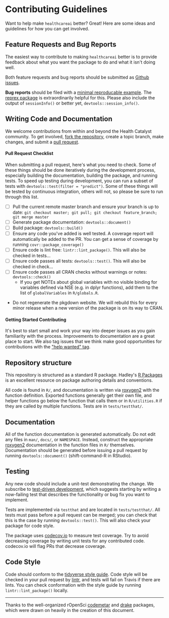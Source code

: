 # Contributing Guidelines

Want to help make `healthcareai` better? Great! Here are some ideas and guidelines for how you can get involved.

## Feature Requests and Bug Reports

The easiest way to contribute to making `healthcareai` better is to provide feedback about what you want the package to do and what it isn't doing well. 

Both feature requests and bug reports should be submitted as [Github issues](https://github.com/HealthCatalyst/healthcareai-r/issues). 

**Bug reports** should be filed with a [minimal reproducable example](https://gist.github.com/hadley/270442). The [reprex package](https://github.com/tidyverse/reprex) is extraordinarily helpful for this. Please also include the output of `sessionInfo()` or better yet, `devtools::session_info()`.

## Writing Code and Documentation

We welcome contributions from within and beyond the Health Catalyst community. To get involved, [fork the repository](https://help.github.com/articles/fork-a-repo/), create a topic branch, make changes, and submit a [pull request](https://github.com/HealthCatalyst/healthcareai-r/pulls).

#### Pull Request Checklist

When submitting a pull request, here's what you need to check. Some of these things should be done iteratively during the development process, especially building the documentation, building the package, and running tests. To speed up testing during development, you can run a subset of tests with `devtools::test(filter = "predict")`. Some of these things will be tested by continuous integration, others will not, so please be sure to run through this list.

- [ ] Pull the current remote master branch and ensure your branch is up to date: `git checkout master; git pull; git checkout feature_branch; git merge master`
- [ ] Generate package documentation: `devtools::document()`
- [ ] Build package: `devtools::build()`
- [ ] Ensure any code you've added is well tested. A coverage report will automatically be added to the PR. You can get a sense of coverage by running `covr::package_coverage()`
- [ ] Ensure code is lint free: `lintr::lint_package()`. This will also be checked in tests...
- [ ] Ensure code passes all tests: `devtools::test()`. This will also be checked in check... 
- [ ] Ensure code passes all CRAN checks without warnings or notes: `devtools::check()` 
  - If you get NOTEs about global variables with no visible binding for variables defined via NSE (e.g. in dplyr functions), add them to the list of `globalVariables` in `R/globals.R`.
- Do not regenerate the pkgdown website. We will rebuild this for every minor release when a new version of the package is on its way to CRAN.

#### Getting Started Contributing

It's best to start small and work your way into deeper issues as you gain familiarity with the process. Improvements to documentation are a great place to start. We also tag issues that we think make good opportunities for contributions with the ["help wanted" tag](https://github.com/HealthCatalyst/healthcareai-r/issues?q=is%3Aopen+is%3Aissue+label%3A%22help+wanted%22).

## Repository structure

This repository is structured as a standard R package. Hadley's [R Packages](http://r-pkgs.had.co.nz/) is an excellent resource on package authoring details and conventions.

All code is found in `R/`, and documentation is written via [roxygen2](https://github.com/klutometis/roxygen) with the function definition. Exported functions generally get their own file, and helper functions go below the function that calls them or in `R/utilities.R` if they are called by multiple functions. Tests are in `tests/testthat/`.

## Documentation

All of the function documentation is generated automatically. Do not edit any files in `man/`, `docs/`, or `NAMESPACE`. Instead, construct the appropriate [roxygen2](http://r-pkgs.had.co.nz/man.html) documentation in the
function files in `R/` themselves. Documentation should be generated before issuing a pull request by running `devtools::document()` (shift-command-R in RStudio).

## Testing

Any new code should include a unit-test demonstrating the change. We subscribe to [test-driven development](http://butunclebob.com/ArticleS.UncleBob.TheThreeRulesOfTdd), which suggests starting by writing a now-failing test that describes the functionality or bug fix you want to implement.

Tests are implemented via `testthat` and are located in `tests/testthat/`. All tests must pass before a pull request can be merged; you can check that this is the case by running `devtools::test()`. This will also check your package for code style. 

The package uses [codecov.io](https://codecov.io/) to measure test coverage. Try to avoid decreasing coverage by writing unit tests for any contributed code. codecov.io will flag PRs that decrease coverage. 

## Code Style

Code should conform to the [tidyverse style guide](http://style.tidyverse.org/). Code style will be checked in your pull request by [lintr](https://github.com/jimhester/lintr), and tests will fail on Travis if there are lints. You can check conformation with the style guide by running `lintr::lint_package()` locally.

---
Thanks to the well-organized rOpenSci [codemetar](https://github.com/ropensci/codemetar) and [drake](https://github.com/ropensci/drake) packages, which were drawn on heavily in the creation of this document.
